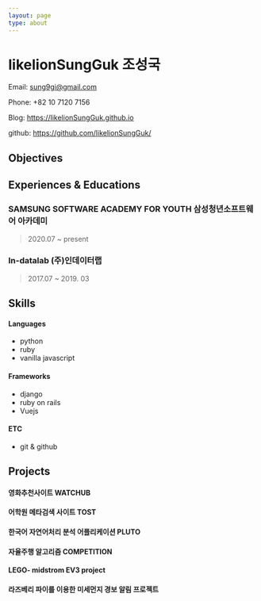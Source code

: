 ```yaml
---
layout: page
type: about
---
```


# likelionSungGuk 조성국

Email: sung9gi@gmail.com

Phone: +82 10 7120 7156

Blog: https://likelionSungGuk.github.io

github: https://github.com/likelionSungGuk/



## Objectives



## Experiences & Educations

### SAMSUNG SOFTWARE ACADEMY FOR YOUTH 삼성청년소프트웨어 아카데미

> 2020.07 ~ present



### In-datalab (주)인데이터랩 

> 2017.07 ~ 2019. 03





## Skills

#### Languages

- python
- ruby
- vanilla javascript



#### Frameworks

- django
- ruby on rails
- Vuejs



#### ETC

- git & github



## Projects

#### 영화추천사이트 WATCHUB



#### 어학원 메타검색 사이트 TOST



#### 한국어 자연어처리 분석 어플리케이션 PLUTO



#### 자율주행 알고리즘 COMPETITION



#### LEGO- midstrom EV3 project



#### 라즈베리 파이를 이용한 미세먼지 경보 알림 프로젝트 







